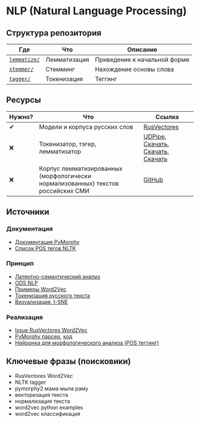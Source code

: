 # NLP (Natural Language Processing)
## Структура репозитория
Где | Что | Описание
---|---|---
[``` lemmatize/ ```](lemmatize/) | Лемматизация | Приведение к начальной форме
[``` stemmer/ ```](stmmeer/) | Стемминг | Нахождение основы слова
[``` tagger/ ```](tagger/) | Токенизация | Теггинг


## Ресурсы
Нужно? | Что | Ссылка
---|---|---
✔ | Модели и корпуса русских слов | [RusVectores](https://rusvectores.org/ru/models/)
❌ | Токенизатор, тэгер, лемматизатор | [UDPipe](http://ufal.mff.cuni.cz/udpipe), [Скачать](http://ufal.mff.cuni.cz/udpipe/users-manual#universal_dependencies_20_models), [Скачать](http://ufal.mff.cuni.cz/udpipe/models#universal_dependencies_23_models_download), [Скачать](https://lindat.mff.cuni.cz/repository/xmlui/handle/11234/1-2898#)
❌ | Корпус лемматизированных (морфологически нормализованных) текстов российских СМИ | [GitHub](https://github.com/maxoodf/russian_news_corpus)


##  Источники
### Документация
* [Документация PyMorphy](https://pymorphy2.readthedocs.io/en/latest/user/grammemes.html)
* [Список POS тегов NLTK](https://stackoverflow.com/questions/15388831/what-are-all-possible-pos-tags-of-nltk)

### Принцип
* [Латентно-семантический анализ](https://habr.com/ru/post/110078/)
* [ODS NLP](https://habr.com/ru/company/ods/blog/329410/)
* [Примеры Word2Vec](https://habr.com/ru/post/249215/)
* [Токенизация русского текста](https://habr.com/ru/post/343704/)
* [Визуализация, t-SNE](https://habr.com/ru/company/mailru/blog/426113/)

### Реализация
* [Issue RusVectores Word2Vec](https://github.com/RaRe-Technologies/gensim-data/issues/3)
* [PyMorphy парсер](https://habr.com/ru/post/350802/), [код](https://github.com/sshmakov/RLParser/blob/master/phrases.py)
* [Нейронка для морфологического анализа (POS теггинг)](https://github.com/IlyaGusev/rnnmorph)


## Ключевые фразы (поисковики)
* RusVectores Word2Vec
* NLTK tagger
* pymorphy2 мама мыла раму
* векторизация текста
* нормализация текста
* word2vec python examples
* word2vec классификация